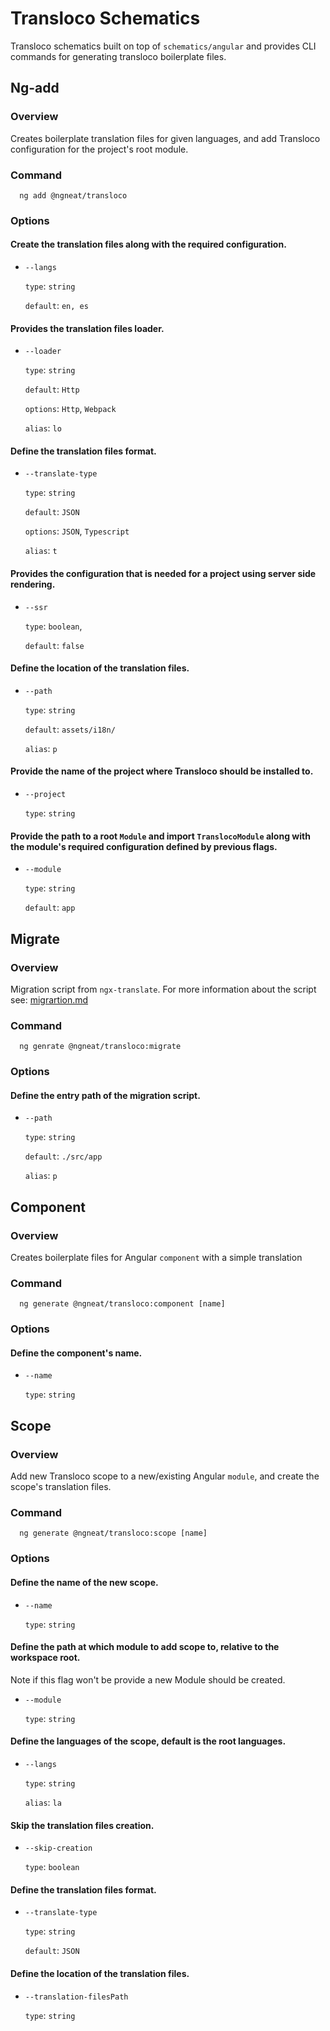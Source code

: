 # Transloco Schematics

Transloco schematics built on top of `schematics/angular` and provides CLI commands for generating transloco boilerplate files.

## Ng-add

### Overview

Creates boilerplate translation files for given languages, and add Transloco configuration for the project's root module.

### Command

```
  ng add @ngneat/transloco
```

### Options

#### Create the translation files along with the required configuration.

- `--langs`

  `type`: `string`

  `default`: `en, es`

#### Provides the translation files loader.

- `--loader`

  `type`: `string`

  `default`: `Http`

  `options`: `Http`, `Webpack`

  `alias`: `lo`

#### Define the translation files format.

- `--translate-type`

  `type`: `string`

  `default`: `JSON`

  `options`: `JSON`, `Typescript`

  `alias`: `t`

#### Provides the configuration that is needed for a project using server side rendering.

- `--ssr`

  `type`: `boolean`,

  `default`: `false`

#### Define the location of the translation files.

- `--path`

  `type`: `string`

  `default`: `assets/i18n/`

  `alias`: `p`

#### Provide the name of the project where Transloco should be installed to.

- `--project`

  `type`: `string`

#### Provide the path to a root `Module` and import `TranslocoModule` along with the module's required configuration defined by previous flags.

- `--module`

  `type`: `string`

  `default`: `app`

## Migrate

### Overview

Migration script from `ngx-translate`. For more information about the script see:
[migrartion.md](https://github.com/ngneat/transloco/tree/master/schematics/migration.md)

### Command

```
  ng genrate @ngneat/transloco:migrate
```

### Options

#### Define the entry path of the migration script.

- `--path`

  `type`: `string`

  `default`: `./src/app`

  `alias`: `p`

## Component

### Overview

Creates boilerplate files for Angular `component` with a simple translation

### Command

```
  ng generate @ngneat/transloco:component [name]
```

### Options

#### Define the component's name.

- `--name`

  `type`: `string`

## Scope

### Overview

Add new Transloco scope to a new/existing Angular `module`, and create the scope's translation files.

### Command

```
  ng generate @ngneat/transloco:scope [name]
```

### Options

#### Define the name of the new scope.

- `--name`

  `type`: `string`

#### Define the path at which module to add scope to, relative to the workspace root.

Note if this flag won't be provide a new Module should be created.

- `--module`

  `type`: `string`

#### Define the languages of the scope, default is the root languages.

- `--langs`

  `type`: `string`

  `alias`: `la`

#### Skip the translation files creation.

- `--skip-creation`

  `type`: `boolean`

#### Define the translation files format.

- `--translate-type`

  `type`: `string`

  `default`: `JSON`

#### Define the location of the translation files.

- `--translation-filesPath`

  `type`: `string`
